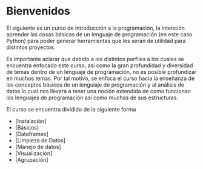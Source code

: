 # Bienvenidos

El siguiente es un curso de introducción a la programación, la intención aprender las cosas básicas de un lenguaje de programación (en este caso Python) para poder generar herramientas que les seran de utilidad para distintos proyectos. 

Es importante aclarar que debido a los distintos perfiles a los cuales se encuentra enfocado este curso, así como la gran profundidad y diversidad de temas dentro de un lenguaje de programación, no es posible profundizar en muchos temas. Por tal motivo, se enfoca el curso hacia la enseñanza de los conceptos básicos de un lenguiaje de programación y al análisis de datos lo cual nos llevara a tener una noción extendida de como funcionan los lenguajes de programación así como muchas de sus estructuras.

El curso se encuentra dividido de la siguiente forma

* [Instalación]
* [Básicos]
* [Dataframes]
* [Limpieza de Datos]
* [Manejo de datos]
* [Visualización]
* [Agrupación]




